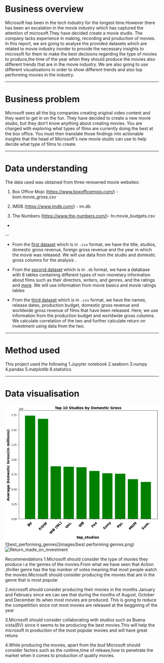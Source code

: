 # Business overview
Microsoft has been in the tech industry for the longest time.However there has been an escalation in the movie industry which has captured the attention of microsoft.They have decided create a movie studio. The company lacks experience in making, recording and production of movies. In this report, we are going to analyse the provided datasets which are related to movie industry inorder to provide the necessary insights to microsoft for them to make the best decisions regarding the type of movies to produce,the time of the year when they should produce the movies also different trends that are in the movie industry. We are also going to use different visualisations in order to show different trends and also top performing movies in the industry.


---
# Business problem
Microsoft sees all the big companies creating original video content and they want to get in on the fun. They have decided to create a new movie studio, but they don’t know anything about creating movies. You are charged with exploring what types of films are currently doing the best at the box office. You must then translate those findings into actionable insights that the head of Microsoft's new movie studio can use to help decide what type of films to create.

---

# Data understanding
The data used was obtained from three renowned movie websites:
 1. Box Office Mojo (https://www.boxofficemojo.com/) - bom.movie_gross.csv

 2. IMDB (https://www.imdb.com/) - im.db

 3. The Numbers (https://www.the-numbers.com/)- tn.movie_budgets.csv

 -
 --
 * From the [first dataset](bom.movie_gross.csv) which is in `.csv` format, we have the title, studios, domestic gross revenue, foreign gross revenue and the year in which the movie was released. We will use data from the studio and domestic gross columns for the analysis .
 
 * From the [second dataset](im.db) which is in `.db` format, we have a database with 8 tables containing different types of non-monetary information about films such as their directors, writers, and genres, and the ratings and [more](images/imdb_data_erd.jpeg). We will use information from movie basics and movie ratings tables

 * From the [third dataset](data/tn.movie_budgets.csv.gz) which is in `.csv` format, we have the names, release dates, production budget, domestic gross revenue and worldwide gross revenue of films that have been released. Here, we use information from the production budget and worldwide gross columns. We calculate correlation of the two and further calculate return on investment using data from the two.

 ---

# Method used
This project used the following 
1.Jupyter notebook
2.seaborn
3.numpy
4.pandas
5.matplotlib
6.statistics

---
# Data visualisation
![top_10_studios](images/top_10_studios.png)
![best_performing_genres](images/best performing genres.png)
![Return_made_on_investment](images/average_roi_per_month_of_release.png)



Recommendations
1.Microsoft should consider the type of movies they produce i.e the genres of the movies.From what we have seen that Action ,thriller genre has the top number of votes meaning that most people watch the movies.Microsoft should consider producing the movies that are in the genre that is most popular

2.microsoft should consider producing their movies in the months January and February since we can see that during the months of August, October and December its when most movies are produced. This is going to reduce the compettition since not most movies are released at the beggining of the year

3.Microsoft should consider collaborating with studios such as Buena vista(BV) since it seems to be producing the best movies.This will help the microsoft in production of the most popular movies and will have great retuns

4.While producing the movies, apart from the bud Microsoft should consider factors such as the runtime,time of release,how to penetrate the market when it comes to production of quality movies.